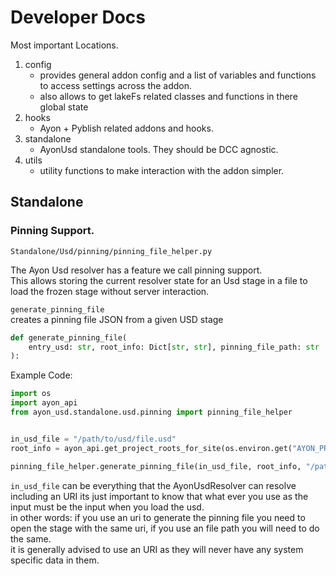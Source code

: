 # Developer Docs

Most important Locations.

1. config
   - provides general addon config and a list of variables and functions to
     access settings across the addon.
   - also allows to get lakeFs related classes and functions in there global
     state
2. hooks
   - Ayon + Pyblish related addons and hooks.
3. standalone
   - AyonUsd standalone tools. They should be DCC agnostic.
4. utils
   - utility functions to make interaction with the addon simpler.

## Standalone

### Pinning Support.

`Standalone/Usd/pinning/pinning_file_helper.py`

The Ayon Usd resolver has a feature we call pinning support.\
This allows storing the current resolver state for an Usd stage in a file to
load the frozen stage without server interaction.

`generate_pinning_file`\
creates a pinning file JSON from a given USD stage

```py
def generate_pinning_file(
    entry_usd: str, root_info: Dict[str, str], pinning_file_path: str
):
```

Example Code:

```py
import os
import ayon_api
from ayon_usd.standalone.usd.pinning import pinning_file_helper


in_usd_file = "/path/to/usd/file.usd"
root_info = ayon_api.get_project_roots_for_site(os.environ.get("AYON_PROJECT_NAME"))

pinning_file_helper.generate_pinning_file(in_usd_file, root_info, "/path/to/output_file.json")
```

`in_usd_file` can be everything that the AyonUsdResolver can resolve including
an URI its just important to know that what ever you use as the input must be
the input when you load the usd.\
in other words: if you use an uri to generate the pinning file you need to open
the stage with the same uri, if you use an file path you will need to do the
same.\
it is generally advised to use an URI as they will never have any system
specific data in them.

